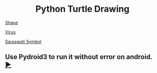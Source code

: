 <h1 align=center>Python Turtle Drawing </h1>

[Shape](drawing/shape.md)

[Virus](drawing/virus.md)

[Saraswati Symbol](drawing/saraswati.md)

## Use Pydroid3 to run it without error on android. [►](https://play.google.com/store/apps/details?id=ru.iiec.pydroid3)

